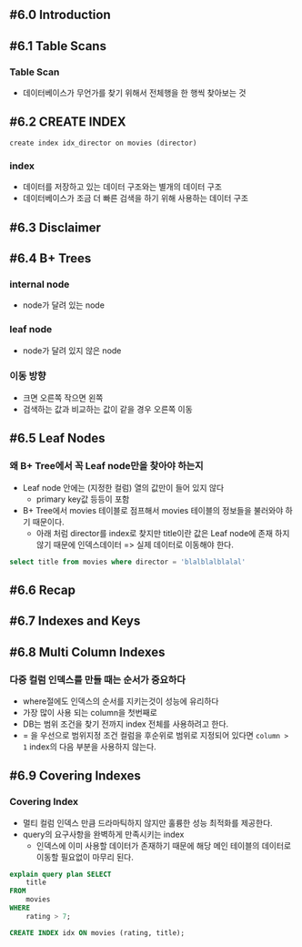 ## #6.0 Introduction

## #6.1 Table Scans

### Table Scan
- 데이터베이스가 무언가를 찾기 위해서 전체행을 한 행씩 찾아보는 것

## #6.2 CREATE INDEX
`create index idx_director on movies (director)`

### index
- 데이터를 저장하고 있는 데이터 구조와는 별개의 데이터 구조
- 데이터베이스가 조금 더 빠른 검색을 하기 위해 사용하는 데이터 구조

## #6.3 Disclaimer

## #6.4 B+ Trees

### internal node
- node가 달려 있는 node

### leaf node
- node가 달려 있지 않은 node

### 이동 방향
- 크면 오른쪽 작으면 왼쪽
- 검색하는 값과 비교하는 값이 같을 경우 오른쪽 이동

## #6.5 Leaf Nodes

### 왜 B+ Tree에서 꼭 Leaf node만을 찾아야 하는지
- Leaf node 안에는 (지정한 컬럼) 열의 값만이 들어 있지 않다
	- primary key값 등등이 포함
- B+ Tree에서 movies 테이블로 점프해서 movies 테이블의 정보들을 불러와야 하기 때문이다.
	- 아래 처럼 director를 index로 찾지만 title이란 값은 Leaf node에 존재 하지 않기 때문에 인덱스데이터 => 실제 데이터로 이동해야 한다.
```sql
select title from movies where director = 'blalblalblalal'
```

## #6.6 Recap

## #6.7 Indexes and Keys

## #6.8 Multi Column Indexes

### 다중 컬럼 인덱스를 만들 때는 **순서**가 중요하다
- where절에도 인덱스의 순서를 지키는것이 성능에 유리하다
- 가장 많이 사용 되는 column을 첫번째로
- DB는 범위 조건을 찾기 전까지 index 전체를 사용하려고 한다.
- = 을 우선으로 범위지정 조건 컬럼을 후순위로
범위로 지정되어 있다면 `column > 1` index의 다음 부분을 사용하지 않는다.

## #6.9 Covering Indexes

### Covering Index
- 멀티 컬럼 인덱스 만큼 드라마틱하지 않지만 훌륭한 성능 최적화를 제공한다.
- query의 요구사항을 완벽하게 만족시키는 index
	- 인덱스에 이미 사용할 데이터가 존재하기 때문에 해당 메인 테이블의 데이터로 이동할 필요없이 마무리 된다.
```sql
explain query plan SELECT
	title
FROM
	movies
WHERE
	rating > 7;

CREATE INDEX idx ON movies (rating, title);
```
